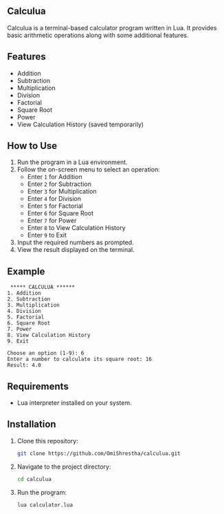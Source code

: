 ## Calculua

Calculua is a terminal-based calculator program written in Lua. It provides basic arithmetic operations along with some additional features.

## Features

- Addition
- Subtraction
- Multiplication
- Division
- Factorial 
- Square Root
- Power
- View Calculation History (saved temporarily)

## How to Use

1. Run the program in a Lua environment.
2. Follow the on-screen menu to select an operation:
   - Enter `1` for Addition
   - Enter `2` for Subtraction
   - Enter `3` for Multiplication
   - Enter `4` for Division
   - Enter `5` for Factorial 
   - Enter `6` for Square Root 
   - Enter `7` for Power
   - Enter `8` to View Calculation History
   - Enter `9` to Exit
3. Input the required numbers as prompted.
4. View the result displayed on the terminal.

## Example

```
 ***** CALCULUA ******
1. Addition
2. Subtraction
3. Multiplication
4. Division
5. Factorial
6. Square Root
7. Power
8. View Calculation History
9. Exit

Choose an option (1-9): 6
Enter a number to calculate its square root: 16
Result: 4.0
```

## Requirements

- Lua interpreter installed on your system.

## Installation

1. Clone this repository:
   ```bash
   git clone https://github.com/OmiShrestha/calculua.git
   ```
2. Navigate to the project directory:
   ```bash
   cd calculua
   ```
3. Run the program:
   ```bash
   lua calculator.lua
   ```